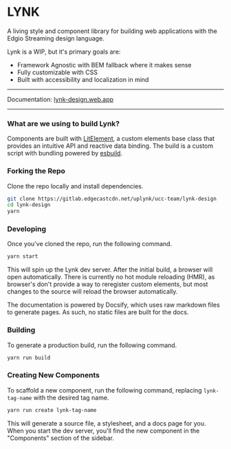 # LYNK

A living style and component library for building web applications with the Edgio Streaming design language.

Lynk is a WIP, but it's primary goals are:

- Framework Agnostic with BEM fallback where it makes sense
- Fully customizable with CSS
- Built with accessibility and localization in mind

---

Documentation: [lynk-design.web.app](https://lynk-ui.web.app/)

---

### What are we using to build Lynk?

Components are built with [LitElement](https://lit-element.polymer-project.org/), a custom elements base class that provides an intuitive API and reactive data binding. The build is a custom script with bundling powered by [esbuild](https://esbuild.github.io/).

### Forking the Repo

Clone the repo locally and install dependencies.

```bash
git clone https://gitlab.edgecastcdn.net/uplynk/ucc-team/lynk-design
cd lynk-design
yarn
```

### Developing

Once you've cloned the repo, run the following command.

```bash
yarn start
```

This will spin up the Lynk dev server. After the initial build, a browser will open automatically. There is currently no hot module reloading (HMR), as browser's don't provide a way to reregister custom elements, but most changes to the source will reload the browser automatically.

The documentation is powered by Docsify, which uses raw markdown files to generate pages. As such, no static files are built for the docs.

### Building

To generate a production build, run the following command.

```bash
yarn run build
```

### Creating New Components

To scaffold a new component, run the following command, replacing `lynk-tag-name` with the desired tag name.

```bash
yarn run create lynk-tag-name
```

This will generate a source file, a stylesheet, and a docs page for you. When you start the dev server, you'll find the new component in the "Components" section of the sidebar.
